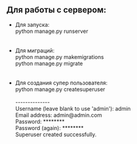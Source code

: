 <h2>Для работы с сервером:</h2>
<ul>
  <li>Для запуска: <br> python manage.py runserver</li> <br> <br>
  <li>Для миграций: <br> 
    python manage.py makemigrations <br>
    python manage.py migrate <br> 
  </li> <br> <br>
  <li>Для создания супер пользователя:<br>
    python manage.py createsuperuser <br> <br>
    -------------- <br>
    Username (leave blank to use 'admin'): admin <br>
    Email address: admin@admin.com <br>
    Password: ******** <br>
    Password (again): ******** <br>
    Superuser created successfully. <br> <br>
  </li>
</ul>

